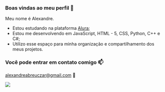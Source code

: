 ### Boas vindas ao meu perfil 🖤

Meu nome é Alexandre.

- Estou estudando na plataforma [Alura](https://alura.com.br/);
- Estou me desenvolvendo em JavaScript, HTML - 5, CSS, Python, C++ e C#;
- Utilizo esse espaço para minha organização e compartilhamento dos meus projetos.

### Você pode entrar em contato comigo 📫

alexandreabreuczar@gmail.com 📧

![](https://media1.tenor.com/m/FpbWqUpKsacAAAAC/kekw-twitch.gif)
